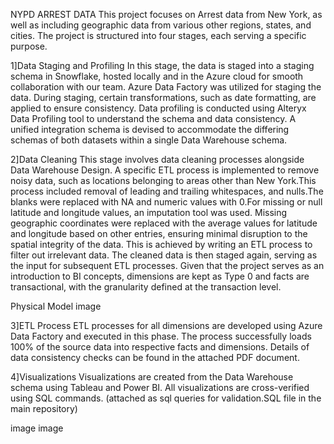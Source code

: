 NYPD ARREST DATA This project focuses on Arrest data from New York, as well as including geographic data from various other regions, states, and cities. The project is structured into four stages, each serving a specific purpose.

1]Data Staging and Profiling In this stage, the data is staged into a staging schema in Snowflake, hosted locally and in the Azure cloud for smooth collaboration with our team. Azure Data Factory was utilized for staging the data. During staging, certain transformations, such as date formatting, are applied to ensure consistency. Data profiling is conducted using Alteryx Data Profiling tool to understand the schema and data consistency. A unified integration schema is devised to accommodate the differing schemas of both datasets within a single Data Warehouse schema.

2]Data Cleaning This stage involves data cleaning processes alongside Data Warehouse Design. A specific ETL process is implemented to remove noisy data, such as locations belonging to areas other than New York.This process included removal of leading and trailing whitespaces, and nulls.The blanks were replaced with NA and numeric values with 0.For missing or null latitude and longitude values, an imputation tool was used. Missing geographic coordinates were replaced with the average values for latitude and longitude based on other entries, ensuring minimal disruption to the spatial integrity of the data. This is achieved by writing an ETL process to filter out irrelevant data. The cleaned data is then staged again, serving as the input for subsequent ETL processes. Given that the project serves as an introduction to BI concepts, dimensions are kept as Type 0 and facts are transactional, with the granularity defined at the transaction level.

Physical Model image

3]ETL Process ETL processes for all dimensions are developed using Azure Data Factory and executed in this phase. The process successfully loads 100% of the source data into respective facts and dimensions. Details of data consistency checks can be found in the attached PDF document.

4]Visualizations Visualizations are created from the Data Warehouse schema using Tableau and Power BI. All visualizations are cross-verified using SQL commands. (attached as sql queries for validation.SQL file in the main repository)

image image
